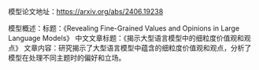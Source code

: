 模型论文地址：https://arxiv.org/abs/2406.19238

模型概述：标题：《Revealing Fine-Grained Values and Opinions in Large Language Models》
中文文章标题：《揭示大型语言模型中的细粒度价值观和观点》
文章内容：研究揭示了大型语言模型中蕴含的细粒度价值观和观点，分析了模型在处理不同主题时的偏好和立场。

